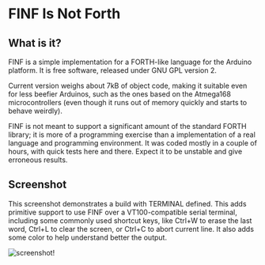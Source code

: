 FINF Is Not Forth
=================

What is it?
-----------

FINF is a simple implementation for a FORTH-like language for the Arduino platform. It is free software, released under GNU GPL version 2.

Current version weighs about 7kB of object code, making it suitable even for less beefier Arduinos, such as the ones based on the Atmega168 microcontrollers (even though it runs out of memory quickly and starts to behave weirdly).

FINF is not meant to support a significant amount of the standard FORTH library; it is more of a programming exercise than a implementation of a real language and programming environment. It was coded mostly in a couple of hours, with quick tests here and there. Expect it to be unstable and give erroneous results.

Screenshot
----------

This screenshot demonstrates a build with TERMINAL defined. This adds primitive support to use FINF over a VT100-compatible serial terminal, including some commonly used shortcut keys, like Ctrl+W to erase the last word, Ctrl+L to clear the screen, or Ctrl+C to abort current line. It also adds some color to help understand better the output.

![screenshot!](http://i.imgur.com/TorgV.png)
